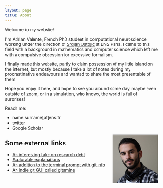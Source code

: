 ```yaml
---
layout: page
title: About
---
```

Welcome to my website! 

I'm Adrian Valente, French PhD student in computational neuroscience, working under the direction of [Srdjan Ostojic](https://twitter.com/ostojic_srdjan) at ENS Paris. I came to this field with a background in mathematics and computer science which left me with a compulsive obsession for excessive formalism. 

I finally made this website, partly to claim possession of my little island on the internet, but mostly because I take a lot of notes during my procrastinative endeavours and wanted to share the most presentable of them.

Hope you enjoy it here, and hope to see you around some day, maybe even outside of zoom, or in a simulation, who knows, the world is full of surprises!

Reach me:
- name.surname[at]ens.fr
- [twitter](https://twitter.com/AdrianValente13)
- [Google Scholar](https://scholar.google.com/citations?user=uyLai34AAAAJ&hl=fr)

<img align="right" src="assets/id.jpg" width="150"/>

## Some external links
- [An interesting take on research debt](https://distill.pub/2017/research-debt/)
- [Explorable explanations](https://explorabl.es/all/)
- [An addition to the terminal prompt with git info](https://github.com/magicmonty/bash-git-prompt)
- [An indie git GUI called gitamine](https://github.com/pvigier/gitamine)

[//]: # (## Randomizator)
[//]: # (Feeling bored or lazy today? Try out my random web wormholes!)


